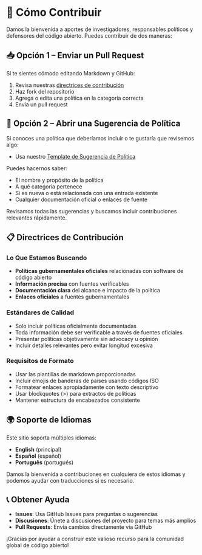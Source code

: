 # 🤝 Cómo Contribuir

Damos la bienvenida a aportes de investigadores, responsables políticos y defensores del código abierto. Puedes contribuir de dos maneras:

## 📥 Opción 1 – Enviar un Pull Request

Si te sientes cómodo editando Markdown y GitHub:

1. Revisa nuestras [directrices de contribución](CONTRIBUTING.md)
2. Haz fork del repositorio
3. Agrega o edita una política en la categoría correcta
4. Envía un pull request

## 📝 Opción 2 – Abrir una Sugerencia de Política

Si conoces una política que deberíamos incluir o te gustaría que revisemos algo:

- Usa nuestro [Template de Sugerencia de Política](https://github.com/EL-BID/OSS_policies/issues/new?assignees=&labels=contribution&template=policy-suggestion.yml&title=Suggestion%3A+%5BPolicy+Name%5D)

Puedes hacernos saber:
- El nombre y propósito de la política
- A qué categoría pertenece
- Si es nueva o está relacionada con una entrada existente
- Cualquier documentación oficial o enlaces de fuente

Revisamos todas las sugerencias y buscamos incluir contribuciones relevantes rápidamente.

## 📋 Directrices de Contribución

### Lo Que Estamos Buscando

- **Políticas gubernamentales oficiales** relacionadas con software de código abierto
- **Información precisa** con fuentes verificables
- **Documentación clara** del alcance e impacto de la política
- **Enlaces oficiales** a fuentes gubernamentales

### Estándares de Calidad

- Solo incluir políticas oficialmente documentadas
- Toda información debe ser verificable a través de fuentes oficiales
- Presentar políticas objetivamente sin advocacy u opinión
- Incluir detalles relevantes pero evitar longitud excesiva

### Requisitos de Formato

- Usar las plantillas de markdown proporcionadas
- Incluir emojis de banderas de países usando códigos ISO
- Formatear enlaces apropiadamente con texto descriptivo
- Usar blockquotes (>) para extractos de políticas
- Mantener estructura de encabezados consistente

## 🌍 Soporte de Idiomas

Este sitio soporta múltiples idiomas:
- **English** (principal)
- **Español** (español)
- **Português** (portugués)

Damos la bienvenida a contribuciones en cualquiera de estos idiomas y podemos ayudar con traducciones si es necesario.

## 📞 Obtener Ayuda

- **Issues**: Usa GitHub Issues para preguntas o sugerencias
- **Discusiones**: Únete a discusiones del proyecto para temas más amplios
- **Pull Requests**: Envía cambios directamente via GitHub

¡Gracias por ayudar a construir este valioso recurso para la comunidad global de código abierto!
